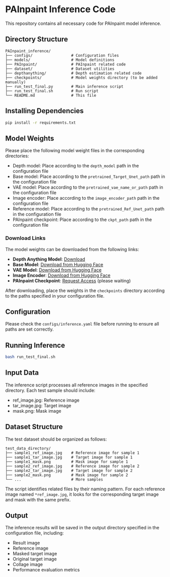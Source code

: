 # PAInpaint Inference Code

This repository contains all necessary code for PAInpaint model inference.

## Directory Structure
```
PAInpaint_inference/
├── configs/                 # Configuration files
├── models/                  # Model definitions
├── PAInpaint/               # PAInpaint related code
├── dataset/                 # Dataset utilities
├── depthanything/           # Depth estimation related code
├── checkpoints/             # Model weights directory (to be added manually)
├── run_test_final.py        # Main inference script
├── run_test_final.sh        # Run script
└── README.md                # This file
```

## Installing Dependencies
```bash
pip install -r requirements.txt
```

## Model Weights
Please place the following model weight files in the corresponding directories:
- Depth model: Place according to the `depth_model` path in the configuration file
- Base model: Place according to the `pretrained_Target_Unet_path` path in the configuration file
- VAE model: Place according to the `pretrained_vae_name_or_path` path in the configuration file
- Image encoder: Place according to the `image_encoder_path` path in the configuration file
- Reference model: Place according to the `pretrained_Ref_Unet_path` path in the configuration file
- PAInpaint checkpoint: Place according to the `ckpt_path` path in the configuration file

### Download Links

The model weights can be downloaded from the following links:

- **Depth Anything Model**: [Download](https://huggingface.co/spaces/LiheYoung/Depth-Anything/blob/main/checkpoints/depth_anything_vitl14.pth)
- **Base Model**: [Download from Hugging Face](https://huggingface.co/stabilityai/stable-diffusion-1.5)
- **VAE Model**: [Download from Hugging Face](https://huggingface.co/stabilityai/sd-vae-ft-mse)
- **Image Encoder**: [Download from Hugging Face](https://huggingface.co/openai/clip-vit-large-patch14)
- **PAInpaint Checkpoint**: [Request Access](#) (please waiting)

After downloading, place the weights in the `checkpoints` directory according to the paths specified in your configuration file.

## Configuration
Please check the `configs/inference.yaml` file before running to ensure all paths are set correctly.

## Running Inference
```bash
bash run_test_final.sh
```

## Input Data
The inference script processes all reference images in the specified directory. Each test sample should include:
- ref_image.jpg: Reference image
- tar_image.jpg: Target image
- mask.png: Mask image

## Dataset Structure
The test dataset should be organized as follows:
```
test_data_directory/
├── sample1_ref_image.jpg    # Reference image for sample 1
├── sample1_tar_image.jpg    # Target image for sample 1
├── sample1_mask.png         # Mask image for sample 1
├── sample2_ref_image.jpg    # Reference image for sample 2
├── sample2_tar_image.jpg    # Target image for sample 2
├── sample2_mask.png         # Mask image for sample 2
└── ...                      # More samples
```

The script identifies related files by their naming pattern. For each reference image named `*ref_image.jpg`, it looks for the corresponding target image and mask with the same prefix.

## Output
The inference results will be saved in the output directory specified in the configuration file, including:
- Result image
- Reference image
- Masked target image
- Original target image
- Collage image
- Performance evaluation metrics 